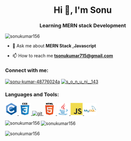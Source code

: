 <h1 align="center">Hi 👋, I'm Sonu</h1>
<h3 align="center">Learning MERN stack Development</h3>

<p align="left"> <img src="https://komarev.com/ghpvc/?username=sonukumar156&label=Profile%20views&color=0e75b6&style=flat" alt="sonukumar156" /> </p>

- 💬 Ask me about **MERN Stack ,Javascript**

- 📫 How to reach me **tsonukumar715@gmail.com**

<h3 align="left">Connect with me:</h3>
<p align="left">
<a href="https://linkedin.com/in/sonu-kumar-48776024a" target="blank"><img align="center" src="https://raw.githubusercontent.com/rahuldkjain/github-profile-readme-generator/master/src/images/icons/Social/linked-in-alt.svg" alt="sonu-kumar-48776024a" height="30" width="40" /></a>
<a href="https://instagram.com/s_o_n_u_ni__143" target="blank"><img align="center" src="https://raw.githubusercontent.com/rahuldkjain/github-profile-readme-generator/master/src/images/icons/Social/instagram.svg" alt="s_o_n_u_ni__143"height="30" width="40" /></a>
</p>

<h3 align="left">Languages and Tools:</h3>
<p align="left"> <a href="https://www.cprogramming.com/" target="_blank" rel="noreferrer"> <img src="https://raw.githubusercontent.com/devicons/devicon/master/icons/c/c-original.svg" alt="c" width="40" height="40"/> </a> <a href="https://www.w3schools.com/css/" target="_blank" rel="noreferrer"> <img src="https://raw.githubusercontent.com/devicons/devicon/master/icons/css3/css3-original-wordmark.svg" alt="css3" width="40" height="40"/> </a> <a href="https://git-scm.com/" target="_blank" rel="noreferrer"> <img src="https://www.vectorlogo.zone/logos/git-scm/git-scm-icon.svg" alt="git" width="40" height="40"/> </a> <a href="https://www.w3.org/html/" target="_blank" rel="noreferrer"> <img src="https://raw.githubusercontent.com/devicons/devicon/master/icons/html5/html5-original-wordmark.svg" alt="html5" width="40" height="40"/> </a> <a href="https://www.java.com" target="_blank" rel="noreferrer"> <img src="https://raw.githubusercontent.com/devicons/devicon/master/icons/java/java-original.svg" alt="java" width="40" height="40"/> </a> <a href="https://developer.mozilla.org/en-US/docs/Web/JavaScript" target="_blank" rel="noreferrer"> <img src="https://raw.githubusercontent.com/devicons/devicon/master/icons/javascript/javascript-original.svg" alt="javascript" width="40" height="40"/> </a> <a href="https://www.mysql.com/" target="_blank" rel="noreferrer"> <img src="https://raw.githubusercontent.com/devicons/devicon/master/icons/mysql/mysql-original-wordmark.svg" alt="mysql" width="40" height="40"/> </a> </p>

<p><img align="left" src="https://github-readme-stats.vercel.app/api/top-langs?username=sonukumar156&show_icons=true&locale=en&layout=compact" alt="sonukumar156" /></p>

<p>&nbsp;<img align="center" src="https://github-readme-stats.vercel.app/api?username=sonukumar156&show_icons=true&locale=en" alt="sonukumar156" /></p>

<p><img align="center" src="https://github-readme-streak-stats.herokuapp.com/?user=sonukumar156&" alt="sonukumar156" /></p>
